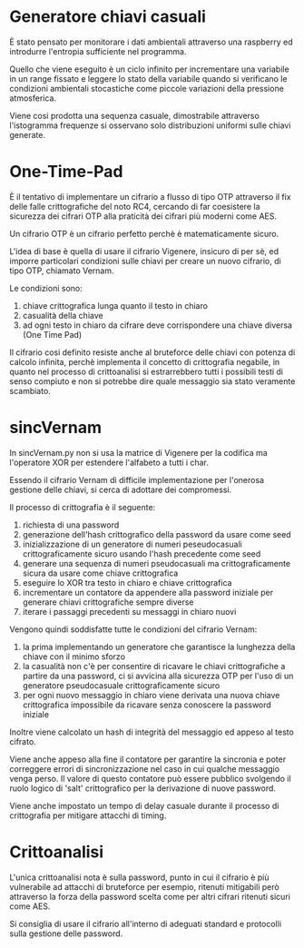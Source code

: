 # Generatore chiavi casuali
È stato pensato per monitorare i dati ambientali attraverso una raspberry ed introdurre l'entropia sufficiente nel programma.

Quello che viene eseguito è un ciclo infinito per incrementare una variabile in un range fissato e leggere lo stato della variabile
quando si verificano le condizioni ambientali stocastiche come piccole variazioni della pressione atmosferica.

Viene cosi prodotta una sequenza casuale, dimostrabile attraverso l'istogramma frequenze si osservano solo distribuzioni uniformi sulle chiavi generate.

# One-Time-Pad
È il tentativo di implementare un cifrario a flusso di tipo OTP attraverso il fix delle falle crittografiche del noto RC4, cercando di far coesistere la sicurezza dei cifrari OTP alla praticità dei cifrari più moderni come AES.

Un cifrario OTP è un cifrario perfetto perchè è matematicamente sicuro.

L'idea di base è quella di usare il cifrario Vigenere, insicuro di per sè, ed imporre particolari condizioni sulle chiavi per creare un nuovo cifrario, di tipo OTP, chiamato Vernam.

Le condizioni sono:
1) chiave crittografica lunga quanto il testo in chiaro
2) casualità della chiave
3) ad ogni testo in chiaro da cifrare deve corrispondere una chiave diversa (One Time Pad)

Il cifrario cosi definito resiste anche al bruteforce delle chiavi con potenza di calcolo infinita, perchè implementa il concetto di crittografia negabile, in quanto nel processo di crittoanalisi si estrarrebbero tutti i possibili testi di senso compiuto e non si potrebbe dire quale messaggio sia stato veramente scambiato.

# sincVernam
In sincVernam.py non si usa la matrice di Vigenere per la codifica ma l'operatore XOR per estendere l'alfabeto a tutti i char.

Essendo il cifrario Vernam di difficile implementazione per l'onerosa gestione delle chiavi, si cerca di adottare dei compromessi.

Il processo di crittografia è il seguente:
1) richiesta di una password
2) generazione dell'hash crittografico della password da usare come seed
3) inizializzazione di un generatore di numeri peseudocasuali crittograficamente sicuro usando l'hash precedente come seed
4) generare una sequenza di numeri pseudocasuali ma crittograficamente sicura da usare come chiave crittografica
5) eseguire lo XOR tra testo in chiaro e chiave crittografica
6) incrementare un contatore da appendere alla password iniziale per generare chiavi crittografiche sempre diverse
7) iterare i passaggi precedenti su messaggi in chiaro nuovi

Vengono quindi soddisfatte tutte le condizioni del cifrario Vernam:
1) la prima implementando un generatore che garantisce la lunghezza della chiave con il minimo sforzo
2) la casualità non c'è per consentire di ricavare le chiavi crittografiche a partire da una password, ci si avvicina alla sicurezza OTP per l'uso di un generatore pseudocasuale crittograficamente sicuro
3) per ogni nuovo messaggio in chiaro viene derivata una nuova chiave crittografica impossibile da ricavare senza conoscere la password iniziale

Inoltre viene calcolato un hash di integrità del messaggio ed appeso al testo cifrato.

Viene anche appeso alla fine il contatore per garantire la sincronia e poter correggere errori di sincronizzazione nel caso in cui qualche messaggio venga perso. Il valore di questo contatore può essere pubblico svolgendo il ruolo logico di 'salt' crittografico per la derivazione di nuove password.

Viene anche impostato un tempo di delay casuale durante il processo di crittografia per mitigare attacchi di timing.

# Crittoanalisi
L'unica crittoanalisi nota è sulla password, punto in cui il cifrario è più vulnerabile ad attacchi di bruteforce per esempio, ritenuti mitigabili però attraverso la forza della password scelta come per altri cifrari ritenuti sicuri come AES.

Si consiglia di usare il cifrario all'interno di adeguati standard e protocolli sulla gestione delle password.
